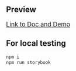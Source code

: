## Preview

<span style="font-size:larger;">[Link to Doc and Demo](http://localhost:6000)</span>

## For local testing

```bash
npm i
npm run storybook
```
